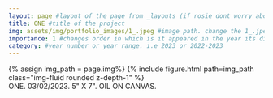 ```yaml
---
layout: page #layout of the page from _layouts (if rosie dont worry about this)
title: ONE #title of the project
img: assets/img/portfolio_images/1_.jpeg #image path. change the 1_.jpeg to whatever the image you want is called
importance: 1 #changes order in which is it appeared in the year its displayed in
category: #year number or year range. i.e 2023 or 2022-2023
---
```


<div class="row">
    <div class="col-sm mt-3 mt-md-0">
        {% assign img_path = page.img%}
        {% include figure.html path=img_path  class="img-fluid rounded z-depth-1" %}
    </div>
</div>
<div class="caption"> 
    ONE. 03/02/2023. 5" X 7". OIL ON CANVAS. 
</div>
